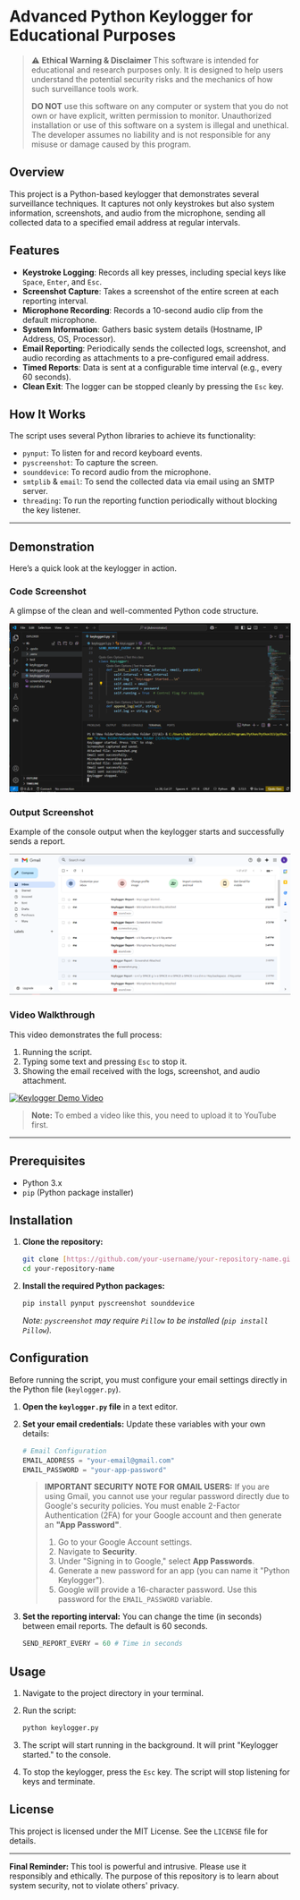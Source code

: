 # Advanced Python Keylogger for Educational Purposes

> ⚠️ **Ethical Warning & Disclaimer**
> This software is intended for educational and research purposes only. It is designed to help users understand the potential security risks and the mechanics of how such surveillance tools work.
>
> **DO NOT** use this software on any computer or system that you do not own or have explicit, written permission to monitor. Unauthorized installation or use of this software on a system is illegal and unethical. The developer assumes no liability and is not responsible for any misuse or damage caused by this program.

## Overview

This project is a Python-based keylogger that demonstrates several surveillance techniques. It captures not only keystrokes but also system information, screenshots, and audio from the microphone, sending all collected data to a specified email address at regular intervals.



## Features

* **Keystroke Logging**: Records all key presses, including special keys like `Space`, `Enter`, and `Esc`.
* **Screenshot Capture**: Takes a screenshot of the entire screen at each reporting interval.
* **Microphone Recording**: Records a 10-second audio clip from the default microphone.
* **System Information**: Gathers basic system details (Hostname, IP Address, OS, Processor).
* **Email Reporting**: Periodically sends the collected logs, screenshot, and audio recording as attachments to a pre-configured email address.
* **Timed Reports**: Data is sent at a configurable time interval (e.g., every 60 seconds).
* **Clean Exit**: The logger can be stopped cleanly by pressing the `Esc` key.

## How It Works

The script uses several Python libraries to achieve its functionality:
* `pynput`: To listen for and record keyboard events.
* `pyscreenshot`: To capture the screen.
* `sounddevice`: To record audio from the microphone.
* `smtplib` & `email`: To send the collected data via email using an SMTP server.
* `threading`: To run the reporting function periodically without blocking the key listener.

---

## Demonstration

Here’s a quick look at the keylogger in action.

### Code Screenshot
A glimpse of the clean and well-commented Python code structure.

![Code Screenshot](assets/code_screenshot.png)

### Output Screenshot
Example of the console output when the keylogger starts and successfully sends a report.

![Output Screenshot](assets/output_screenshot.png)

### Video Walkthrough
This video demonstrates the full process:
1.  Running the script.
2.  Typing some text and pressing `Esc` to stop it.
3.  Showing the email received with the logs, screenshot, and audio attachment.

[![Keylogger Demo Video](https://img.youtube.com/vi/YOUR_YOUTUBE_VIDEO_ID/0.jpg)](https://www.youtube.com/watch?v=YOUR_YOUTUBE_VIDEO_ID)

> **Note:** To embed a video like this, you need to upload it to YouTube first.

---

## Prerequisites

* Python 3.x
* `pip` (Python package installer)

## Installation

1.  **Clone the repository:**
    ```bash
    git clone [https://github.com/your-username/your-repository-name.git](https://github.com/your-username/your-repository-name.git)
    cd your-repository-name
    ```

2.  **Install the required Python packages:**
    ```bash
    pip install pynput pyscreenshot sounddevice
    ```
    *Note: `pyscreenshot` may require `Pillow` to be installed (`pip install Pillow`).*

## Configuration

Before running the script, you must configure your email settings directly in the Python file (`keylogger.py`).

1.  **Open the `keylogger.py` file** in a text editor.

2.  **Set your email credentials:**
    Update these variables with your own details:
    ```python
    # Email Configuration
    EMAIL_ADDRESS = "your-email@gmail.com"
    EMAIL_PASSWORD = "your-app-password"
    ```

    > **IMPORTANT SECURITY NOTE FOR GMAIL USERS:**
    > If you are using Gmail, you cannot use your regular password directly due to Google's security policies. You must enable 2-Factor Authentication (2FA) for your Google account and then generate an **"App Password"**.
    >
    > 1. Go to your Google Account settings.
    > 2. Navigate to **Security**.
    > 3. Under "Signing in to Google," select **App Passwords**.
    > 4. Generate a new password for an app (you can name it "Python Keylogger").
    > 5. Google will provide a 16-character password. Use this password for the `EMAIL_PASSWORD` variable.
    > 

3.  **Set the reporting interval:**
    You can change the time (in seconds) between email reports. The default is 60 seconds.
    ```python
    SEND_REPORT_EVERY = 60 # Time in seconds
    ```

## Usage

1.  Navigate to the project directory in your terminal.

2.  Run the script:
    ```bash
    python keylogger.py
    ```

3.  The script will start running in the background. It will print "Keylogger started." to the console.

4.  To stop the keylogger, press the `Esc` key. The script will stop listening for keys and terminate.

## License

This project is licensed under the MIT License. See the `LICENSE` file for details.

***

**Final Reminder:** This tool is powerful and intrusive. Please use it responsibly and ethically. The purpose of this repository is to learn about system security, not to violate others' privacy.
